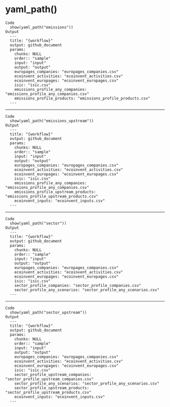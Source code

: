 # yaml_path()

    Code
      show(yaml_path("emissions"))
    Output
      ---
      title: "{workflow}"
      output: github_document
      params:
        chunks: NULL
        order:: "sample"
        input: "input"
        output: "output"
        europages_companies: "europages_companies.csv"
        ecoinvent_activities: "ecoinvent_activities.csv"
        ecoinvent_europages: "ecoinvent_europages.csv"
        isic: "isic.csv"
        emissions_profile_any_companies: "emissions_profile_any_companies.csv"
        emissions_profile_products: "emissions_profile_products.csv"
      ---

---

    Code
      show(yaml_path("emissions_upstream"))
    Output
      ---
      title: "{workflow}"
      output: github_document
      params:
        chunks: NULL
        order:: "sample"
        input: "input"
        output: "output"
        europages_companies: "europages_companies.csv"
        ecoinvent_activities: "ecoinvent_activities.csv"
        ecoinvent_europages: "ecoinvent_europages.csv"
        isic: "isic.csv"
        emissions_profile_any_companies: "emissions_profile_any_companies.csv"
        emissions_profile_upstream_products: "emissions_profile_upstream_products.csv"
        ecoinvent_inputs: "ecoinvent_inputs.csv"
      ---

---

    Code
      show(yaml_path("sector"))
    Output
      ---
      title: "{workflow}"
      output: github_document
      params:
        chunks: NULL
        order:: "sample"
        input: "input"
        output: "output"
        europages_companies: "europages_companies.csv"
        ecoinvent_activities: "ecoinvent_activities.csv"
        ecoinvent_europages: "ecoinvent_europages.csv"
        isic: "isic.csv"
        sector_profile_companies: "sector_profile_companies.csv"
        sector_profile_any_scenarios: "sector_profile_any_scenarios.csv"
      ---

---

    Code
      show(yaml_path("sector_upstream"))
    Output
      ---
      title: "{workflow}"
      output: github_document
      params:
        chunks: NULL
        order:: "sample"
        input: "input"
        output: "output"
        europages_companies: "europages_companies.csv"
        ecoinvent_activities: "ecoinvent_activities.csv"
        ecoinvent_europages: "ecoinvent_europages.csv"
        isic: "isic.csv"
        sector_profile_upstream_companies: "sector_profile_upstream_companies.csv"
        sector_profile_any_scenarios: "sector_profile_any_scenarios.csv"
        sector_profile_upstream_products: "sector_profile_upstream_products.csv"
        ecoinvent_inputs: "ecoinvent_inputs.csv"
      ---

